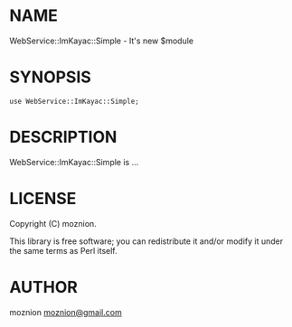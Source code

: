 # NAME

WebService::ImKayac::Simple - It's new $module

# SYNOPSIS

    use WebService::ImKayac::Simple;

# DESCRIPTION

WebService::ImKayac::Simple is ...

# LICENSE

Copyright (C) moznion.

This library is free software; you can redistribute it and/or modify
it under the same terms as Perl itself.

# AUTHOR

moznion <moznion@gmail.com>
